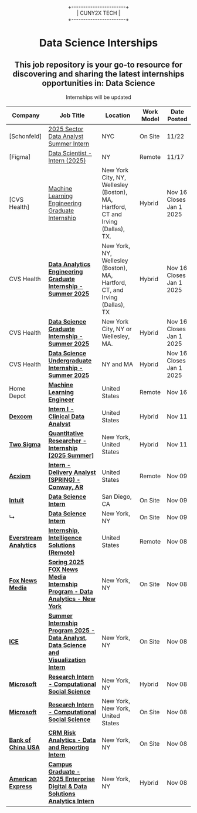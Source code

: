 <div align="center">
  
+-----------------------+  
|      CUNY2X TECH       |  
+-----------------------+

</div>


<div style="text-align:center" >
<h1 style="text-align:center">Data Science Interships</h1>
<h2>This job repository is your go-to resource for discovering and sharing the latest internships opportunities in: Data Science
</h2>
<p>Internships will be updated</p>
</div>

| Company | Job Title | Location | Work Model | Date Posted |
| ----- | --------- |  --------- | ---- | ------- |
|[Schonfeld]|[2025 Sector Data Analyst Summer Intern](https://www.skillsire.com/job/job-details/8c8fc73fc3443594cb44633d1eee8e7b)|NYC|On Site|11/22|
|[Figma]|[Data Scientist - Intern (2025)](https://job-boards.greenhouse.io/figma/jobs/5227937004?gh_jid=5227937004&gh_src=28109e334us&source=LinkedIn)|NY|Remote|11/17|
|[CVS Health]| [Machine Learning Engineering Graduate Internship ](https://jobs.cvshealth.com/us/en/job/R0409086/Data-Science-Undergraduate-Internship-Summer-2025) | New York City, NY, Wellesley (Boston), MA, Hartford, CT and Irving (Dallas), TX. | Hybrid | Nov 16 Closes Jan 1 2025|
|CVS Health| **[Data Analytics Engineering Graduate Internship - Summer 2025](https://jobs.cvshealth.com/us/en/job/R0409093/Data-Analytics-Engineering-Graduate-Internship-Summer-2025)** | New York, NY, Wellesley (Boston), MA, Hartford, CT, and Irving (Dallas), TX | Hybrid | Nov 16 Closes Jan 1 2025|
|CVS Health| **[Data Science Graduate Internship - Summer 2025](https://jobs.cvshealth.com/us/en/job/R0409081/Data-Science-Graduate-Internship-Summer-2025)** | New York City, NY or Wellesley, MA.| Hybrid | Nov 16 Closes Jan 1 2025|
|CVS Health| **[Data Science Undergraduate Internship - Summer 2025](https://jobs.cvshealth.com/us/en/job/R0409086/Data-Science-Undergraduate-Internship-Summer-2025)** | NY and MA | Hybrid | Nov 16 Closes Jan 1 2025|
| Home Depot| **[Machine Learning Engineer](https://jobright.ai/jobs/info/6731df6f0360bbb17c9a5f61?utm_campaign=1066&utm_source=git)** | United States | Remote | Nov 16|
| **[Dexcom](http://www.dexcom.com)** | **[Intern I - Clinical Data Analyst](https://jobright.ai/jobs/info/6731df6f0360bbb17c9a5f61?utm_campaign=1066&utm_source=git)** | United States | Hybrid | Nov 11 |
| **[Two Sigma](https://www.twosigma.com/)** | **[Quantitative Researcher - Internship [2025 Summer]](https://jobright.ai/jobs/info/66a3e896b020465e7d35d056?utm_campaign=1066&utm_source=git)** | New York, United States | Hybrid | Nov 11 |
| **[Acxiom](http://www.acxiom.com)** | **[Intern - Delivery Analyst (SPRING) - Conway, AR](https://jobright.ai/jobs/info/671b129218c735e928824885?utm_campaign=1066&utm_source=git)** | United States | Remote | Nov 09 |
| **[Intuit](https://www.intuit.com)** | **[Data Science Intern](https://jobright.ai/jobs/info/672fb5cd5efe279dd5db45ef?utm_campaign=1066&utm_source=git)** | San Diego, CA | On Site | Nov 09 |
| ↳ | **[Data Science Intern](https://jobright.ai/jobs/info/672fb5cd5efe279dd5db4621?utm_campaign=1066&utm_source=git)** | New York, NY | On Site | Nov 09 |
| **[Everstream Analytics](https://www.everstream.ai)** | **[Internship, Intelligence Solutions (Remote)](https://jobright.ai/jobs/info/6711646457fc70bb3c370304?utm_campaign=1066&utm_source=git)** | United States | Remote | Nov 08 |
| **[Fox News Media](https://www.foxnews.com/)** | **[Spring 2025 FOX News Media Internship Program - Data Analytics - New York](https://jobright.ai/jobs/info/66f68fca00a5e330e44c5705?utm_campaign=1066&utm_source=git)** | New York, NY | On Site | Nov 08 |
| **[ICE](https://www.ice.com)** | **[Summer Internship Program 2025 - Data Analyst, Data Science and Visualization Intern](https://jobright.ai/jobs/info/672e96f8c569b915379c4102?utm_campaign=1066&utm_source=git)** | New York, NY | On Site | Nov 08 |
| **[Microsoft](https://www.microsoft.com)** | **[Research Intern - Computational Social Science](https://jobright.ai/jobs/info/672e90e971dd777880e8f40b?utm_campaign=1066&utm_source=git)** | New York, NY | Hybrid | Nov 08 |
| **[Microsoft](https://www.microsoft.com)** | **[Research Intern - Computational Social Science](https://jobright.ai/jobs/info/672e3930aee22e4ee0a70541?utm_campaign=1066&utm_source=git)** | New York, New York, United States | On Site | Nov 08 |
| **[Bank of China USA](http://www.bocusa.com)** | **[CRM Risk Analytics - Data and Reporting Intern](https://jobright.ai/jobs/info/672e06000dbb59fa6c03dc24?utm_campaign=1066&utm_source=git)** | New York, NY | On Site | Nov 08 |
| **[American Express](http://www.americanexpress.com)** | **[Campus Graduate - 2025 Enterprise Digital & Data Solutions Analytics Intern](https://jobright.ai/jobs/info/6711a0cb334d706f4f4065e2?utm_campaign=1066&utm_source=git)** | New York, NY | Hybrid | Nov 08 |
